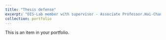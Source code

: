 ```yaml
---
title: "Thesis defense"
excerpt: "DIS-Lab member with supervisor - Associate Professor.Hai-Chau Le<br/><img src='/images/6.jpg'>"
collection: portfolio
---
```


This is an item in your portfolio.